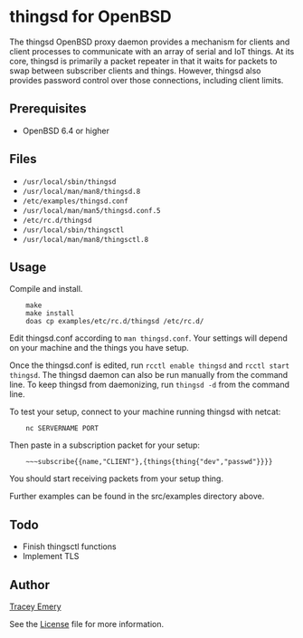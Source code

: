 thingsd for OpenBSD
====================

The thingsd OpenBSD proxy daemon provides a mechanism for clients and client
processes to communicate with an array of serial and IoT things. At its core,
thingsd is primarily a packet repeater in that it waits for packets to swap
between subscriber clients and things. However, thingsd also provides password
control over those connections, including client limits.

Prerequisites
-------------

* OpenBSD 6.4 or higher

Files
-----

* `/usr/local/sbin/thingsd`
* `/usr/local/man/man8/thingsd.8`
* `/etc/examples/thingsd.conf`
* `/usr/local/man/man5/thingsd.conf.5`
* `/etc/rc.d/thingsd`
* `/usr/local/sbin/thingsctl`
* `/usr/local/man/man8/thingsctl.8`

Usage
-----

Compile and install.

		make
		make install
		doas cp examples/etc/rc.d/thingsd /etc/rc.d/

Edit thingsd.conf according to `man thingsd.conf`. Your settings will depend
on your machine and the things you have setup.

Once the thingsd.conf is edited, run `rcctl enable thingsd` and
`rcctl start thingsd`. The thingsd daemon can also be run manually from the
command line. To keep thingsd from daemonizing, run `thingsd -d` from the
command line.

To test your setup, connect to your machine running thingsd with netcat:

		nc SERVERNAME PORT

Then paste in a subscription packet for your setup:

		~~~subscribe{{name,"CLIENT"},{things{thing{"dev","passwd"}}}}

You should start receiving packets from your setup thing.

Further examples can be found in the src/examples directory above.

Todo
----

* Finish thingsctl functions
* Implement TLS

Author
------

[Tracey Emery](https://github.com/basepr1me/)

See the [License](LICENSE.md) file for more information.
